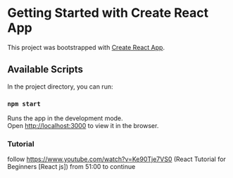 # Getting Started with Create React App

This project was bootstrapped with [Create React App](https://github.com/facebook/create-react-app).

## Available Scripts

In the project directory, you can run:

### `npm start`

Runs the app in the development mode.\
Open [http://localhost:3000](http://localhost:3000) to view it in the browser.

### Tutorial
follow https://www.youtube.com/watch?v=Ke90Tje7VS0 (React Tutorial for Beginners [React js]) from 51:00 to continue